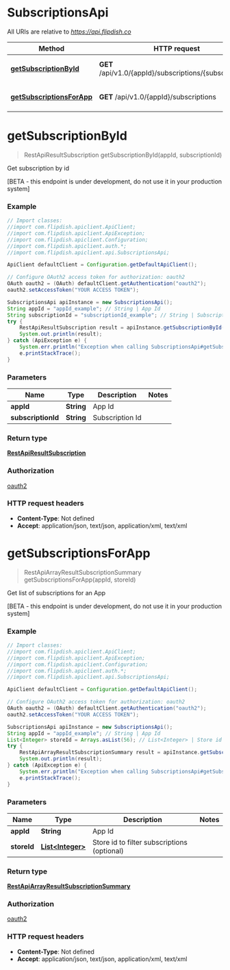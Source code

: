 # SubscriptionsApi

All URIs are relative to *https://api.flipdish.co*

Method | HTTP request | Description
------------- | ------------- | -------------
[**getSubscriptionById**](SubscriptionsApi.md#getSubscriptionById) | **GET** /api/v1.0/{appId}/subscriptions/{subscriptionId} | Get subscription by id
[**getSubscriptionsForApp**](SubscriptionsApi.md#getSubscriptionsForApp) | **GET** /api/v1.0/{appId}/subscriptions | Get list of subscriptions for an App


<a name="getSubscriptionById"></a>
# **getSubscriptionById**
> RestApiResultSubscription getSubscriptionById(appId, subscriptionId)

Get subscription by id

[BETA - this endpoint is under development, do not use it in your production system]

### Example
```java
// Import classes:
//import com.flipdish.apiclient.ApiClient;
//import com.flipdish.apiclient.ApiException;
//import com.flipdish.apiclient.Configuration;
//import com.flipdish.apiclient.auth.*;
//import com.flipdish.apiclient.api.SubscriptionsApi;

ApiClient defaultClient = Configuration.getDefaultApiClient();

// Configure OAuth2 access token for authorization: oauth2
OAuth oauth2 = (OAuth) defaultClient.getAuthentication("oauth2");
oauth2.setAccessToken("YOUR ACCESS TOKEN");

SubscriptionsApi apiInstance = new SubscriptionsApi();
String appId = "appId_example"; // String | App Id
String subscriptionId = "subscriptionId_example"; // String | Subscription Id
try {
    RestApiResultSubscription result = apiInstance.getSubscriptionById(appId, subscriptionId);
    System.out.println(result);
} catch (ApiException e) {
    System.err.println("Exception when calling SubscriptionsApi#getSubscriptionById");
    e.printStackTrace();
}
```

### Parameters

Name | Type | Description  | Notes
------------- | ------------- | ------------- | -------------
 **appId** | **String**| App Id |
 **subscriptionId** | **String**| Subscription Id |

### Return type

[**RestApiResultSubscription**](RestApiResultSubscription.md)

### Authorization

[oauth2](../README.md#oauth2)

### HTTP request headers

 - **Content-Type**: Not defined
 - **Accept**: application/json, text/json, application/xml, text/xml

<a name="getSubscriptionsForApp"></a>
# **getSubscriptionsForApp**
> RestApiArrayResultSubscriptionSummary getSubscriptionsForApp(appId, storeId)

Get list of subscriptions for an App

[BETA - this endpoint is under development, do not use it in your production system]

### Example
```java
// Import classes:
//import com.flipdish.apiclient.ApiClient;
//import com.flipdish.apiclient.ApiException;
//import com.flipdish.apiclient.Configuration;
//import com.flipdish.apiclient.auth.*;
//import com.flipdish.apiclient.api.SubscriptionsApi;

ApiClient defaultClient = Configuration.getDefaultApiClient();

// Configure OAuth2 access token for authorization: oauth2
OAuth oauth2 = (OAuth) defaultClient.getAuthentication("oauth2");
oauth2.setAccessToken("YOUR ACCESS TOKEN");

SubscriptionsApi apiInstance = new SubscriptionsApi();
String appId = "appId_example"; // String | App Id
List<Integer> storeId = Arrays.asList(56); // List<Integer> | Store id to filter subscriptions (optional)
try {
    RestApiArrayResultSubscriptionSummary result = apiInstance.getSubscriptionsForApp(appId, storeId);
    System.out.println(result);
} catch (ApiException e) {
    System.err.println("Exception when calling SubscriptionsApi#getSubscriptionsForApp");
    e.printStackTrace();
}
```

### Parameters

Name | Type | Description  | Notes
------------- | ------------- | ------------- | -------------
 **appId** | **String**| App Id |
 **storeId** | [**List&lt;Integer&gt;**](Integer.md)| Store id to filter subscriptions (optional) |

### Return type

[**RestApiArrayResultSubscriptionSummary**](RestApiArrayResultSubscriptionSummary.md)

### Authorization

[oauth2](../README.md#oauth2)

### HTTP request headers

 - **Content-Type**: Not defined
 - **Accept**: application/json, text/json, application/xml, text/xml


